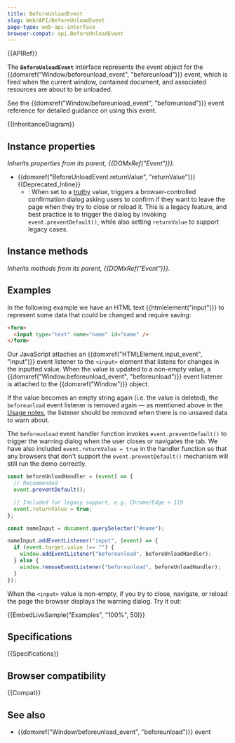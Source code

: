 ```yaml
---
title: BeforeUnloadEvent
slug: Web/API/BeforeUnloadEvent
page-type: web-api-interface
browser-compat: api.BeforeUnloadEvent
---
```


{{APIRef}}

The **`BeforeUnloadEvent`** interface represents the event object for the {{domxref("Window/beforeunload_event", "beforeunload")}} event, which is fired when the current window, contained document, and associated resources are about to be unloaded.

See the {{domxref("Window/beforeunload_event", "beforeunload")}} event reference for detailed guidance on using this event.

{{InheritanceDiagram}}

## Instance properties

_Inherits properties from its parent, {{DOMxRef("Event")}}._

- {{domxref("BeforeUnloadEvent.returnValue", "returnValue")}} {{Deprecated_Inline}}
  - : When set to a [truthy](/en-US/docs/Glossary/Truthy) value, triggers a browser-controlled confirmation dialog asking users to confirm if they want to leave the page when they try to close or reload it. This is a legacy feature, and best practice is to trigger the dialog by invoking `event.preventDefault()`, while also setting `returnValue` to support legacy cases.

## Instance methods

_Inherits methods from its parent, {{DOMxRef("Event")}}._

## Examples

In the following example we have an HTML text {{htmlelement("input")}} to represent some data that could be changed and require saving:

```html
<form>
  <input type="text" name="name" id="name" />
</form>
```

Our JavaScript attaches an {{domxref("HTMLElement.input_event", "input")}} event listener to the `<input>` element that listens for changes in the inputted value. When the value is updated to a non-empty value, a {{domxref("Window.beforeunload_event", "beforeunload")}} event listener is attached to the {{domxref("Window")}} object.

If the value becomes an empty string again (i.e. the value is deleted), the `beforeunload` event listener is removed again — as mentioned above in the [Usage notes](#usage_notes), the listener should be removed when there is no unsaved data to warn about.

The `beforeunload` event handler function invokes `event.preventDefault()` to trigger the warning dialog when the user closes or navigates the tab. We have also included `event.returnValue = true` in the handler function so that any browsers that don't support the `event.preventDefault()` mechanism will still run the demo correctly.

```js
const beforeUnloadHandler = (event) => {
  // Recommended
  event.preventDefault();

  // Included for legacy support, e.g. Chrome/Edge < 119
  event.returnValue = true;
};

const nameInput = document.querySelector("#name");

nameInput.addEventListener("input", (event) => {
  if (event.target.value !== "") {
    window.addEventListener("beforeunload", beforeUnloadHandler);
  } else {
    window.removeEventListener("beforeunload", beforeUnloadHandler);
  }
});
```

When the `<input>` value is non-empty, if you try to close, navigate, or reload the page the browser displays the warning dialog. Try it out:

{{EmbedLiveSample("Examples", "100%", 50)}}

## Specifications

{{Specifications}}

## Browser compatibility

{{Compat}}

## See also

- {{domxref("Window/beforeunload_event", "beforeunload")}} event
